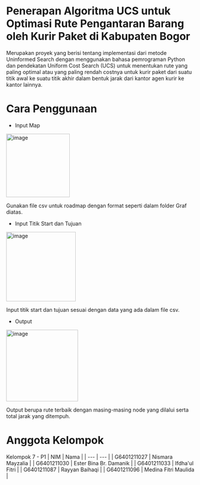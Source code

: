 # Penerapan Algoritma UCS untuk Optimasi Rute Pengantaran Barang oleh Kurir Paket di Kabupaten Bogor

  Merupakan proyek yang berisi tentang implementasi dari metode Uninformed Search dengan menggunakan bahasa pemrograman Python dan pendekatan Uniform Cost Search (UCS) untuk menentukan rute yang paling optimal atau yang paling rendah costnya untuk kurir paket dari suatu titik awal ke suatu titik akhir dalam bentuk jarak dari kantor agen kurir ke kantor lainnya. 

# Cara Penggunaan

- Input Map
<img width="170" alt="image" src="https://github.com/rayyanb572/ProjectAI_UCS/assets/125993858/dd9c41e4-3c75-4911-9eae-b2eb80af4bed">

Gunakan file csv untuk roadmap dengan format seperti dalam folder Graf diatas.


- Input Titik Start dan Tujuan
<img width="186" alt="image" src="https://github.com/rayyanb572/ProjectAI_UCS/assets/125993858/dd647dd4-2207-436b-b537-28ddaf87b462">

Input titik start dan tujuan sesuai dengan data yang ada dalam file csv.


- Output
<img width="192" alt="image" src="https://github.com/rayyanb572/ProjectAI_UCS/assets/125993858/d1c8aa38-1393-456c-8536-fb8a7f7d1eaf">

Output berupa rute terbaik dengan masing-masing node yang dilalui serta total jarak yang ditempuh.

# Anggota Kelompok

Kelompok 7 - P1
| NIM | Nama |
| --- | --- |
| G6401211027 | Nismara Mayzalia |
| G6401211030 | Ester Bina Br. Damanik |
| G6401211033 | Ifdha'ul Fitri |
| G6401211087 | Rayyan Baihaqi |
| G6401211096 | Medina Fitri Maulida |
